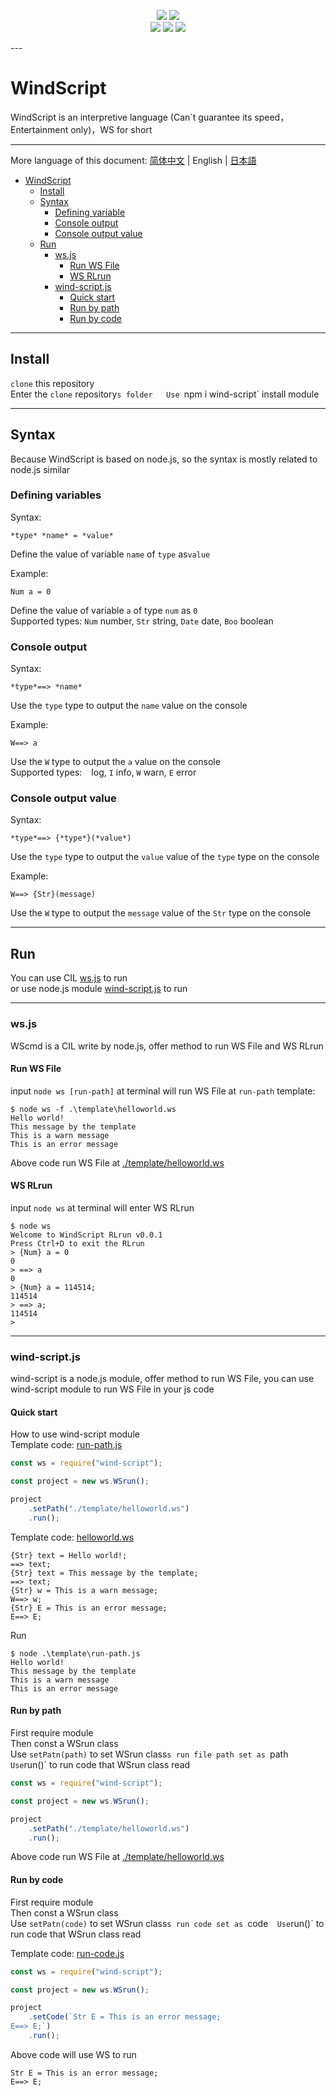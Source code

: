 <div align="center">

[![](https://shields.io/badge/Slouchwind-WindScript-719fe3?logo=github&style=flat)](https://github.com/Slouchwind/WindScript "github") 
[![](https://img.shields.io/npm/v/wind-script.svg?logo=npm&style=flat&color=719fe3)](https://www.npmjs.com/package/wind-script "npm")  
[![](https://img.shields.io/github/stars/Slouchwind/WindScript?color=719fe3)](https://github.com/Slouchwind/WindScript/stargazers "stars") 
[![](https://img.shields.io/github/forks/Slouchwind/WindScript?color=719fe3)](https://github.com/Slouchwind/WindScript/network/members "forks") 
[![](https://img.shields.io/github/repo-size/Slouchwind/WindScript?color=719fe3)](https://github.com/Slouchwind/WindScript "repo size")

</div>
---

# WindScript

WindScript is an interpretive language (Can`t guarantee its speed，Entertainment only)，WS for short

---

More language of this document: [简体中文](./README.md) | English | [日本語](./README_ja.md)  

- [WindScript](#windscript)
    - [Install](#install)
    - [Syntax](#syntax)
        - [Defining variable](#defining-variables)
        - [Console output](#console-output)
        - [Console output value](#console-output-value)
    - [Run](#run)
        - [ws.js](#wsjs)
            - [Run WS File](#run-ws-file)
            - [WS RLrun](#ws-rlrun)
        - [wind-script.js](#wind-scriptjs)
            - [Quick start](#quick-start)
            - [Run by path](#run-by-path)
            - [Run by code](#run-by-code)

---

## Install

`clone` this repository  
Enter the `clone` repository`s folder  
Use `npm i wind-script` install module

---

## Syntax

Because WindScript is based on node.js, so the syntax is mostly related to node.js similar

### Defining variables

Syntax:
```windscript
*type* *name* = *value*
```
Define the value of variable `name` of `type` as` value `  
  
Example:
```windscript
Num a = 0
```
Define the value of variable `a` of type `num` as `0`  
Supported types: `Num` number, `Str` string, `Date` date, `Boo` boolean

### Console output

Syntax:
```windscript
*type*==> *name*
```
Use the `type` type to output the `name` value on the console  
  
Example:
```windscript
W==> a
```
Use the `W` type to output the `a` value on the console  
Supported types: ` ` log, `I` info, `W` warn, `E` error

### Console output value

Syntax:
```windscript
*type*==> {*type*}(*value*)
```
Use the `type` type to output the `value` value of the `type` type on the console

Example:
```windscript
W==> {Str}(message)
```
Use the `W` type to output the `message` value of the `Str` type on the console

---

## Run

You can use CIL [ws.js](#wsjs) to run  
or use node.js module [wind-script.js](#wind-scriptjs) to run

---

### ws.js

WScmd is a CIL write by node.js, offer method to run WS File and WS RLrun

#### Run WS File

input `node ws [run-path]` at terminal will run WS File at `run-path` 
template: 

```console
$ node ws -f .\template\helloworld.ws
Hello world!
This message by the template
This is a warn message      
This is an error message 
```

Above code run WS File at [./template/helloworld.ws](./template/helloworld.ws)

#### WS RLrun

input `node ws` at terminal will enter WS RLrun
```console
$ node ws
Welcome to WindScript RLrun v0.0.1
Press Ctrl+D to exit the RLrun
> {Num} a = 0
0
> ==> a
0
> {Num} a = 114514;
114514
> ==> a;
114514
>
```

---

### wind-script.js

wind-script is a node.js module, offer method to run WS File, you can use wind-script module to run WS File in your js code

#### Quick start

How to use wind-script module  
Template code: [run-path.js](./template/run-path.js)

```js
const ws = require("wind-script");

const project = new ws.WSrun();

project
    .setPath("./template/helloworld.ws")
    .run();
```

Template code: [helloworld.ws](./template/helloworld.ws)

```windscript
{Str} text = Hello world!;
==> text;
{Str} text = This message by the template;
==> text;
{Str} w = This is a warn message;
W==> w;
{Str} E = This is an error message;
E==> E;
```

Run

```console
$ node .\template\run-path.js
Hello world!
This message by the template
This is a warn message      
This is an error message
```

#### Run by path

First require module  
Then const a WSrun class  
Use `setPatn(path)` to set WSrun class`s run file path set as `path`  
Use `run()` to run code that WSrun class read

```js
const ws = require("wind-script");

const project = new ws.WSrun();

project
    .setPath("./template/helloworld.ws")
    .run();
```

Above code run WS File at [./template/helloworld.ws](./template/helloworld.ws)

#### Run by code

First require module  
Then const a WSrun class  
Use `setPatn(code)` to set WSrun class`s run code set as `code`  
Use `run()` to run code that WSrun class read

Template code: [run-code.js](./template/run-code.js)
```js
const ws = require("wind-script");

const project = new ws.WSrun();

project
    .setCode(`Str E = This is an error message;
E==> E;`)
    .run();
```

Above code will use WS to run

```windscript
Str E = This is an error message;
E==> E;
```